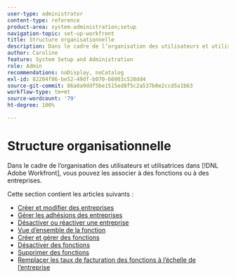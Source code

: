 ```yaml
---
user-type: administrator
content-type: reference
product-area: system-administration;setup
navigation-topic: set-up-workfront
title: Structure organisationnelle
description: Dans le cadre de l’organisation des utilisateurs et utilisatrices dans  [!DNL Adobe Workfront], vous pouvez les associer à des fonctions ou à des entreprises.
author: Caroline
feature: System Setup and Administration
role: Admin
recommendations: noDisplay, noCatalog
exl-id: 82204f86-be52-49df-b070-66003c528dd4
source-git-commit: 86a0a9ddf5be1515ed8f5c2a537b0e2ccd5a1b63
workflow-type: tm+mt
source-wordcount: '79'
ht-degree: 100%

---
```


# Structure organisationnelle

Dans le cadre de l’organisation des utilisateurs et utilisatrices dans [!DNL Adobe Workfront], vous pouvez les associer à des fonctions ou à des entreprises.

Cette section contient les articles suivants :

* [Créer et modifier des entreprises](../../../administration-and-setup/set-up-workfront/organizational-setup/create-and-edit-companies.md)
* [Gérer les adhésions des entreprises](../../../administration-and-setup/set-up-workfront/organizational-setup/manage-company-memberships.md)
* [Désactiver ou réactiver une entreprise](../../../administration-and-setup/set-up-workfront/organizational-setup/deactivate-a-company.md)
* [Vue d’ensemble de la fonction](../../../administration-and-setup/set-up-workfront/organizational-setup/job-role-overview.md)
* [Créer et gérer des fonctions](../../../administration-and-setup/set-up-workfront/organizational-setup/create-manage-job-roles.md)
* [Désactiver des fonctions](../../../administration-and-setup/set-up-workfront/organizational-setup/deactivate-job-roles.md)
* [Supprimer des fonctions](../../../administration-and-setup/set-up-workfront/organizational-setup/delete-job-roles.md)
* [Remplacer les taux de facturation des fonctions à l’échelle de l’entreprise](../../../administration-and-setup/set-up-workfront/organizational-setup/override-job-role-billing-rates-company-level.md)

